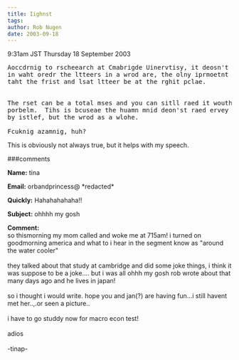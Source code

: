 ```yaml
---
title: Iighnst
tags: 
author: Rob Nugen
date: 2003-09-18
---
```


<p class=date>9:31am JST Thursday 18 September 2003</p>

<pre>
Aoccdrnig to rscheearch at Cmabrigde Uinervtisy, it deosn't mttaer
in waht oredr the ltteers in a wrod are, the olny iprmoetnt tihng is
taht the frist and lsat ltteer be at the rghit pclae.


The rset can be a total mses and you can sitll raed it wouthit a
porbelm.  Tihs is bcuseae the huamn mnid deon'st raed ervey lteter
by istlef, but the wrod as a wlohe.

Fcuknig azamnig, huh?
</pre>

<p>This is obviously not always true, but it helps with my speech.</p>

###comments

<p><b>Name:</b> tina

<p><b>Email:</b> orbandprincess@ *redacted*

<p><b>Quickly:</b> Hahahahahaha!!

<p><b>Subject:</b> ohhhh my gosh

<p><b>Comment:</b>
<br>so thismorning my mom called and woke me at 715am!  i turned on goodmorning america and what to i hear in the segment know as "around the water cooler"<br>
<br>
they talked about that study at cambridge and did some joke things, i think it was suppose to be a joke.... but i was all ohhh my gosh rob wrote about that many days ago and he lives in japan!<br>
<br>
so i thought i would write.  hope you and jan(?) are having fun...i still havent met her..,.or seen a picture..<br>
<br>
i have to go studdy now for macro econ test!<br>
<br>
adios<br>
<br>
-tinap-

